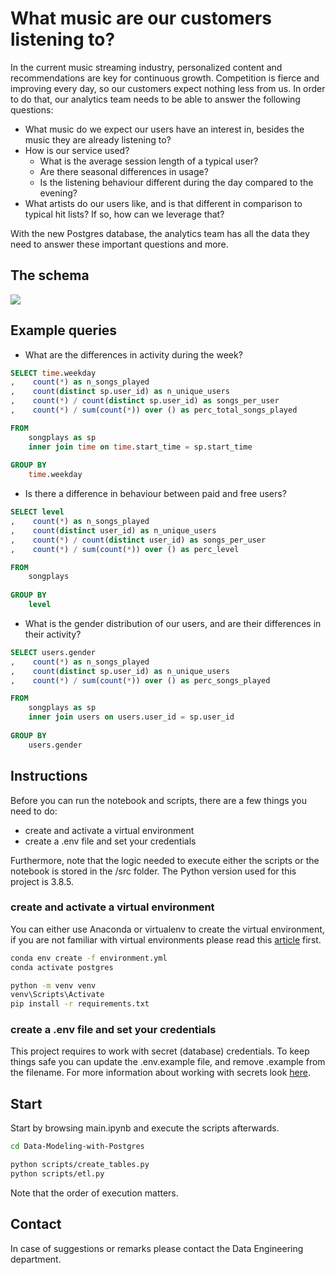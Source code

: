 # What music are our customers listening to?

In the current music streaming industry, personalized content and recommendations are key for continuous growth. 
Competition is fierce and improving every day, so our customers expect nothing less from us. In order to do that,
our analytics team needs to be able to answer the following questions:

- What music do we expect our users have an interest in, besides the music they are already listening to?
- How is our service used? 
    - What is the average session length of a typical user?
    - Are there seasonal differences in usage?
    - Is the listening behaviour different during the day compared to the evening?
- What artists do our users like, and is that different in comparison to typical hit lists? If so, how can we leverage
that?

With the new Postgres database, the analytics team has all the data they need to answer these important questions and
more.

## The schema

<img src="https://user-images.githubusercontent.com/49920622/103062485-97e62300-45ae-11eb-908d-4f27cca6f2a6.png">

## Example queries

- What are the differences in activity during the week? 

```sql
SELECT time.weekday
,    count(*) as n_songs_played
,    count(distinct sp.user_id) as n_unique_users
,    count(*) / count(distinct sp.user_id) as songs_per_user
,    count(*) / sum(count(*)) over () as perc_total_songs_played

FROM
    songplays as sp
    inner join time on time.start_time = sp.start_time
    
GROUP BY
    time.weekday
```

- Is there a difference in behaviour between paid and free users?

```sql
SELECT level
,    count(*) as n_songs_played
,    count(distinct user_id) as n_unique_users
,    count(*) / count(distinct user_id) as songs_per_user
,    count(*) / sum(count(*)) over () as perc_level

FROM
    songplays
    
GROUP BY
    level
```

- What is the gender distribution of our users, and are their differences in their activity?

```sql
SELECT users.gender
,    count(*) as n_songs_played
,    count(distinct sp.user_id) as n_unique_users
,    count(*) / sum(count(*)) over () as perc_songs_played

FROM
    songplays as sp
    inner join users on users.user_id = sp.user_id
    
GROUP BY
    users.gender
```

## Instructions

Before you can run the notebook and scripts, there are a few things you need to do:
- create and activate a virtual environment
- create a .env file and set your credentials

Furthermore, note that the logic needed to execute either the scripts or the notebook is stored in the /src folder.
The Python version used for this project is 3.8.5. 

### create and activate a virtual environment 

You can either use Anaconda or virtualenv to create the virtual environment, if you are not familiar with virtual
environments please read this [article][virtual_envs] first.

```bash
conda env create -f environment.yml
conda activate postgres

python -m venv venv
venv\Scripts\Activate
pip install -r requirements.txt 
```

### create a .env file and set your credentials

This project requires to work with secret (database) credentials. To keep things safe you can update the .env.example
file, and remove .example from the filename. For more information about working with secrets look [here][secrets]. 

## Start

Start by browsing main.ipynb and execute the scripts afterwards. 

```bash
cd Data-Modeling-with-Postgres

python scripts/create_tables.py
python scripts/etl.py
```

Note that the order of execution matters.

## Contact

In case of suggestions or remarks please contact the Data Engineering department.

[virtual_envs]: https://realpython.com/python-virtual-environments-a-primer/
[secrets]: https://pybit.es/persistent-environment-variables.html